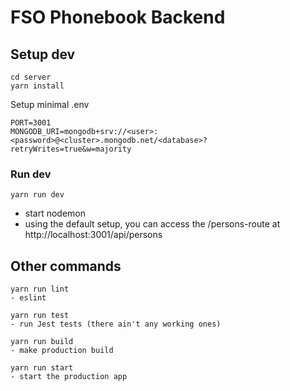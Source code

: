 # FSO Phonebook Backend

## Setup dev

```
cd server
yarn install
```

Setup minimal .env

```
PORT=3001
MONGODB_URI=mongodb+srv://<user>:<password>@<cluster>.mongodb.net/<database>?retryWrites=true&w=majority
```

### Run dev

```
yarn run dev
```

- start nodemon
- using the default setup, you can access the /persons-route at
  http://localhost:3001/api/persons

## Other commands

```
yarn run lint
- eslint

yarn run test
- run Jest tests (there ain't any working ones)

yarn run build
- make production build

yarn run start
- start the production app
```
